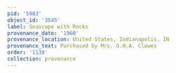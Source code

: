 ```yaml
---
pid: '5983'
object_id: '3545'
label: Seascape with Rocks
provenance_date: '1960'
provenance_location: United States, Indianapolis, IN
provenance_text: Purchased by Mrs. G.H.A. Clowes
order: '1138'
collection: provenance
---
```

